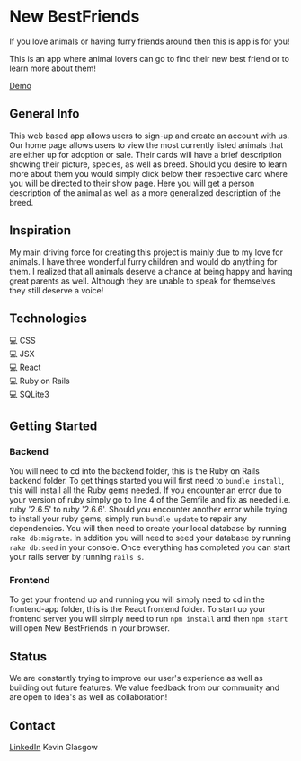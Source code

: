 # New BestFriends

If you love animals or having furry friends around then this is app is for you!

This is an app where animal lovers can go to find their new best friend or to learn more about them! 

[Demo](https://youtu.be/0YeECQQO1sI)

## General Info
This web based app allows users to sign-up and create an account with us. Our home page allows users to view the most currently listed animals that are either up for adoption or sale. Their cards will have a brief description showing their picture, species, as well as breed. Should you desire to learn more about them you would simply click below their respective card where you will be directed to their show page. Here you will get a person description of the animal as well as a more generalized description of the breed.

## Inspiration
My main driving force for creating this project is mainly due to my love for animals. I have three wonderful furry children and would do anything for them. I realized that all animals deserve a chance at being happy and having great parents as well. Although they are unable to speak for themselves they still deserve a voice! 

## Technologies
💻 CSS <br />
💻 JSX <br />
💻 React <br />
💻 Ruby on Rails <br />
💻 SQLite3 <br />

## Getting Started
### Backend
You will need to cd into the backend folder, this is the Ruby on Rails backend folder. To get things started you will first need to ```bundle install```, this will install all the Ruby gems needed. If you encounter an error due to your version of ruby simply go to line 4 of the Gemfile and fix as needed i.e. ruby '2.6.5' to ruby '2.6.6'. Should you encounter another error while trying to install your ruby gems, simply run ```bundle update``` to repair any dependencies. You will then need to create your local database by running ```rake db:migrate```. In addition you will need to seed your database by running ```rake db:seed``` in your console. Once everything has completed you can start your rails server by running ```rails s```.
### Frontend
To get your frontend up and running you will simply need to cd in the frontend-app folder, this is the React frontend folder. To start up your frontend server you will simply need to run ```npm install``` and then ```npm start``` will open New BestFriends in your browser.

## Status
We are constantly trying to improve our user's experience as well as building out future features. We value feedback from our community and are open to idea's as well as collaboration!

## Contact
[LinkedIn](https://www.linkedin.com/in/kevin-glasgow-21795154/)  Kevin Glasgow
